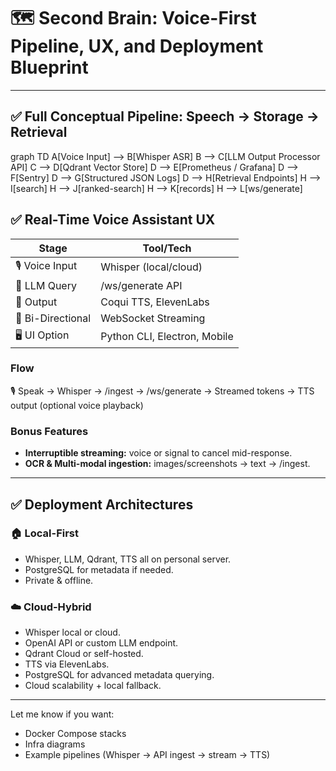 # 🗺️ Second Brain: Voice-First Pipeline, UX, and Deployment Blueprint

---

## ✅ Full Conceptual Pipeline: Speech → Storage → Retrieval

graph TD
    A[Voice Input] --> B[Whisper ASR]
    B --> C[LLM Output Processor API]
    C --> D[Qdrant Vector Store]
    D --> E[Prometheus / Grafana]
    D --> F[Sentry]
    D --> G[Structured JSON Logs]
    D --> H[Retrieval Endpoints]
    H --> I[search]
    H --> J[ranked-search]
    H --> K[records]
    H --> L[ws/generate]


## ✅ Real-Time Voice Assistant UX

| Stage               | Tool/Tech              |
|---------------------|------------------------|
| 🎙️ Voice Input      | Whisper (local/cloud)  |
| 🧠 LLM Query        | /ws/generate API       |
| 💬 Output           | Coqui TTS, ElevenLabs  |
| 📡 Bi-Directional   | WebSocket Streaming    |
| 🖥️ UI Option        | Python CLI, Electron, Mobile |

### Flow
🎙️ Speak → Whisper → /ingest
→ /ws/generate → Streamed tokens
→ TTS output (optional voice playback)

### Bonus Features
- **Interruptible streaming:** voice or signal to cancel mid-response.
- **OCR & Multi-modal ingestion:** images/screenshots → text → /ingest.

---

## ✅ Deployment Architectures

### 🏠 Local-First
- Whisper, LLM, Qdrant, TTS all on personal server.
- PostgreSQL for metadata if needed.
- Private & offline.

### ☁️ Cloud-Hybrid
- Whisper local or cloud.
- OpenAI API or custom LLM endpoint.
- Qdrant Cloud or self-hosted.
- TTS via ElevenLabs.
- PostgreSQL for advanced metadata querying.
- Cloud scalability + local fallback.

---

Let me know if you want:
- Docker Compose stacks
- Infra diagrams
- Example pipelines (Whisper → API ingest → stream → TTS)
